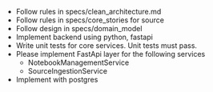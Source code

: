 - Follow rules in specs/clean_architecture.md
- Follow rules in specs/core_stories for source
- Follow design in specs/domain_model
- Implement backend using python, fastapi
- Write unit tests for core services. Unit tests must pass.
- Please implement FastApi layer for the following services
    - NotebookManagementService
    - SourceIngestionService
- Implement with postgres

